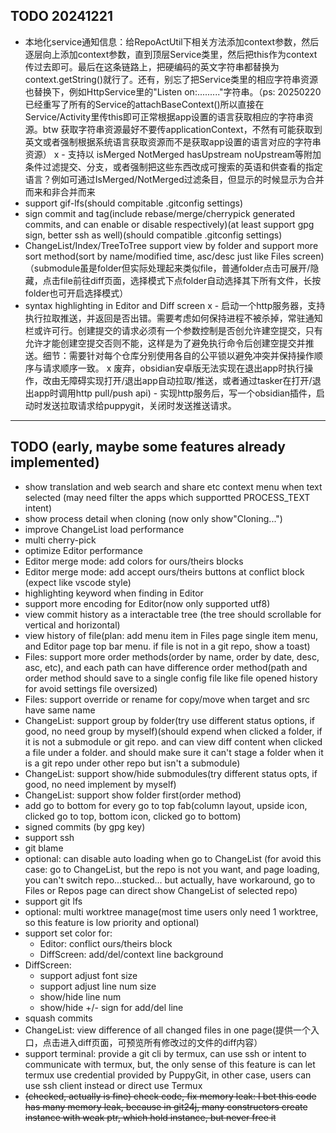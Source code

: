 ## TODO 20241221
- 本地化service通知信息：给RepoActUtil下相关方法添加context参数，然后逐层向上添加context参数，直到顶层Service类里，然后把this作为context传过去即可。最后在这条链路上，把硬编码的英文字符串都替换为context.getString()就行了。还有，别忘了把Service类里的相应字符串资源也替换下，例如HttpService里的"Listen on:........."字符串。（ps: 20250220已经重写了所有的Service的attachBaseContext()所以直接在Service/Activity里传this即可正常根据app设置的语言获取相应的字符串资源。btw 获取字符串资源最好不要传applicationContext，不然有可能获取到英文或者强制根据系统语言获取资源而不是获取app设置的语言对应的字符串资源）
x - 支持以 isMerged NotMerged hasUpstream noUpstream等附加条件过滤提交、分支，或者强制把这些东西改成可搜索的英语和供查看的指定语言？例如可通过IsMerged/NotMerged过滤条目，但显示的时候显示为合并而来和非合并而来
- support gif-lfs(should compitable .gitconfig settings)
- sign commit and tag(include rebase/merge/cherrypick generated commits, and can enable or disable respectively)(at least support gpg sign, better ssh as well)(should compatible .gitconfig settings)
- ChangeList/Index/TreeToTree support view by folder and support more sort method(sort by name/modified time, asc/desc just like Files screen)（submodule虽是folder但实际处理起来类似file，普通folder点击可展开/隐藏，点击file前往diff页面，选择模式下点folder自动选择其下所有文件，长按folder也可开启选择模式）
- syntax  highlighting in Editor and Diff screen
x - 启动一个http服务器，支持执行拉取推送，并返回是否出错。需要考虑如何保持进程不被杀掉，常驻通知栏或许可行。创建提交的请求必须有一个参数控制是否创允许建空提交，只有允许才能创建空提交否则不能，这样是为了避免执行命令后创建空提交并推送。细节：需要针对每个仓库分别使用各自的公平锁以避免冲突并保持操作顺序与请求顺序一致。
x 废弃，obsidian安卓版无法实现在退出app时执行操作，改由无障碍实现打开/退出app自动拉取/推送，或者通过tasker在打开/退出app时调用http pull/push api) - 实现http服务后，写一个obsidian插件，启动时发送拉取请求给puppygit，关闭时发送推送请求。

---


## TODO (early, maybe some features already implemented)
- show translation and web search and share etc context menu when text selected (may need filter the apps which supportted PROCESS_TEXT intent)
- show process detail when cloning (now only show"Cloning...")
- improve ChangeList load performance
- multi cherry-pick
- optimize Editor performance
- Editor merge mode: add colors for ours/theirs blocks
- Editor merge mode: add accept ours/theirs buttons at conflict block (expect like vscode style)
- highlighting keyword when finding in Editor
- support more encoding for Editor(now only supported utf8)
- view commit history as a interactable tree (the tree should scrollable for vertical and horizontal)
- view history of file(plan: add menu item in Files page single item menu, and Editor page top bar menu. if file is not in a git repo, show a toast)
- Files: support more order methods(order by name, order by date, desc, asc, etc), and each path can have difference order method(path and order method should save to a single config file like file opened history for avoid settings file oversized)
- Files: support override or rename for copy/move when target and src have same name
- ChangeList: support group by folder(try use different status options, if good, no need group by myself)(should expend when clicked a folder, if it is not a submodule or git repo. and can view diff content when clicked a file under a folder. and should make sure it can't stage a folder when it is a git repo under other repo but isn't a submodule)
- ChangeList: support show/hide submodules(try different status opts, if good, no need implement by myself)
- ChangeList: support show folder first(order method)
- add go to bottom for every go to top fab(column layout, upside icon, clicked go to top, bottom icon, clicked go to bottom)
- signed commits (by gpg key)
- support ssh
- git blame
- optional: can disable auto loading when go to ChangeList (for avoid this case: go to ChangeList, but the repo is not you want, and page loading, you can't switch repo...stucked... but actually, have workaround, go to Files or Repos page can direct show ChangeList of selected repo)
- support git lfs
- optional: multi worktree manage(most time users only need 1 worktree, so this feature is low priority and optional)
- support set color for:
  - Editor: conflict ours/theirs block
  - DiffScreen: add/del/context line background
- DiffScreen:
  - support adjust font size
  - support adjust line num size
  - show/hide line num
  - show/hide +/- sign for add/del line
- squash commits
- ChangeList: view difference of all changed files in one page(提供一个入口，点击进入diff页面，可预览所有修改过的文件的diff内容）
- support terminal: provide a git cli by termux, can use ssh or intent to communicate with termux, but, the only sense of this feature is can let termux use credential provided by PuppyGit, in other case, users can use ssh client instead or direct use Termux
- <del> (checked, actually is fine) check code, fix memory leak: I bet this code has many memory leak, because in git24j, many constructors create instance with weak ptr, which hold instance, but never free it </del>
